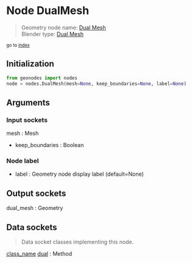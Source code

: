 
# Node DualMesh

> Geometry node name: [Dual Mesh](https://docs.blender.org/manual/en/latest/modeling/geometry_nodes/material/dual_mesh.html)<br>
  Blender type: [Dual Mesh](https://docs.blender.org/api/current/bpy.types.GeometryNodeDualMesh.html)
  
<sub>go to [index](/docs/index.md)</sub>

## Initialization

```python
from geonodes import nodes
node = nodes.DualMesh(mesh=None, keep_boundaries=None, label=None)
```



## Arguments


### Input sockets

mesh : Mesh
- keep_boundaries : Boolean

### Node label

- label : Geometry node display label (default=None)

## Output sockets

dual_mesh : Geometry

## Data sockets

> Data socket classes implementing this node.
  
[class_name](docs/sockets/Mesh.md) [dual](docs/sockets/Mesh.md#dual) : Method

